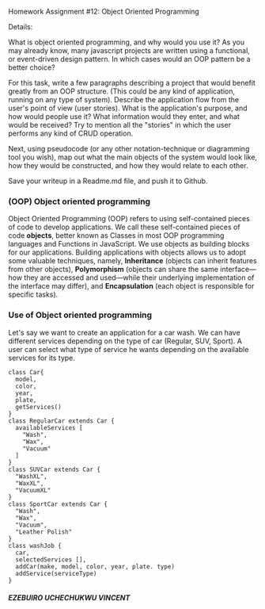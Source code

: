 Homework Assignment #12: Object Oriented Programming


Details:
 

What is object oriented programming, and why would you use it? As you may already know, many javascript projects are written using a functional, or event-driven design pattern. In which cases would an OOP pattern be a better choice?

For this task, write a few paragraphs describing a project that would benefit greatly from an OOP structure. (This could be any kind of application, running on any type of system). Describe the application flow from the user's point of view (user stories). What is the application's purpose, and how would people use it? What information would they enter, and what would be received? Try to mention all the "stories" in which the user performs any kind of CRUD operation.

Next, using pseudocode (or any other notation-technique or diagramming tool you wish), map out what the main objects of the system would look like, how they would be constructed, and how they would relate to each other. 

Save your writeup in a Readme.md file, and push it to Github.

















### (OOP) Object oriented programming 
Object Oriented Programming (OOP) refers to using self-contained pieces of code to develop applications. We call these self-contained pieces of code **objects**, better known as Classes in most OOP programming languages and Functions in JavaScript. We use objects as building blocks for our applications. Building applications with objects allows us to adopt some valuable techniques, namely, **Inheritance** (objects can inherit features from other objects), **Polymorphism** (objects can share the same interface—how they are accessed and used—while their underlying implementation of the interface may differ), and **Encapsulation** (each object is responsible for specific tasks).






### Use of Object oriented programming
Let's say we want to create an application for a car wash. We can have different services depending on the type of car (Regular, SUV, Sport). A user can select what type of service he wants depending on the available services for its type.
```
class Car{
  model,
  color,
  year,
  plate,
  getServices()
}
class RegularCar extends Car {
  availableServices [
    "Wash",
    "Wax",
    "Vacuum"
  ]
}
class SUVCar extends Car {
  "WashXL",
  "WaxXL",
  "VacuumXL"
}
class SportCar extends Car {
  "Wash",
  "Wax",
  "Vacuum",
  "Leather Polish"
}
class washJob {
  car,
  selectedServices [],
  addCar(make, model, color, year, plate. type)
  addService(serviceType)
}
```



##### EZEBUIRO UCHECHUKWU VINCENT #####